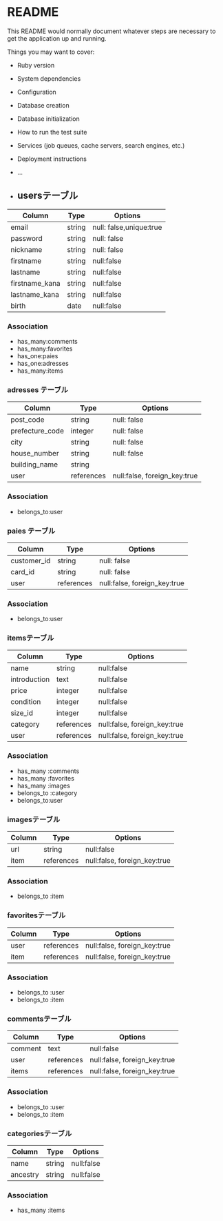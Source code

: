 # README

This README would normally document whatever steps are necessary to get the
application up and running.

Things you may want to cover:

* Ruby version

* System dependencies

* Configuration

* Database creation

* Database initialization

* How to run the test suite

* Services (job queues, cache servers, search engines, etc.)

* Deployment instructions

* ...



* ## usersテーブル
|Column|Type|Options|
|------|----|-------|
|email|string|null: false,unique:true|
|password|string|null: false|
|nickname|string|null: false|
|firstname|string|null:false|
|lastname|string|null:false|
|firstname_kana|string|null:false|
|lastname_kana|string|null:false|
|birth|date|null:false|

### Association
- has_many:comments
- has_many:favorites
- has_one:paies
- has_one:adresses
- has_many:items


### adresses テーブル
|Column|Type|Options|
|------|----|-------|
|post_code |string|null: false|
|prefecture_code| integer|null: false|
|city|string|null: false|
|house_number| string|null: false|
|building_name| string|
|user|references|null:false, foreign_key:true|


### Association
- belongs_to:user




### paies テーブル
|Column|Type|Options|
|------|----|-------|
|customer_id|string|null: false|
|card_id |string|null: false|
|user|references|null:false, foreign_key:true|

### Association
- belongs_to:user



### itemsテーブル
|Column|Type|Options|
|------|----|-------|
|name|string|null:false|
|introduction|text|null:false|
|price|integer|null:false|
|condition|integer|null:false|
|size_id|integer|null:false|
|category|references|null:false, foreign_key:true|
|user|references|null:false, foreign_key:true|

### Association
- has_many :comments
- has_many :favorites
- has_many :images
- belongs_to :category
- belongs_to:user




### imagesテーブル
|Column|Type|Options|
|------|----|-------|
|url|string|null:false|
|item|references|null:false, foreign_key:true|

### Association
- belongs_to :item



### favoritesテーブル
|Column|Type|Options|
|------|----|-------|
|user|references|null:false, foreign_key:true|
|item|references|null:false, foreign_key:true|

### Association
- belongs_to :user
- belongs_to :item



### commentsテーブル
|Column|Type|Options|
|------|----|-------|
|comment|text|null:false|
|user|references|null:false, foreign_key:true|
|items|references|null:false, foreign_key:true|

### Association
- belongs_to :user
- belongs_to :item



### categoriesテーブル
|Column|Type|Options|
|------|----|-------|
|name|string|null:false|
|ancestry|string|null:false|

### Association
- has_many :items
